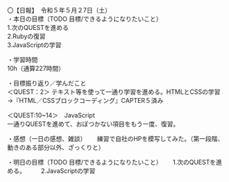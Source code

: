 〇【日報】　令和５年５月２7日（土）  
・本日の目標（TODO 目標/できるようになりたいこと）  
1.次のQUESTを進める  
2.Rubyの復習  
3.JavaScriptの学習 　
  
・学習時間  
10h（通算227時間）  
  
・目標振り返り／学んだこと  
＜QUEST：2＞ 
テキスト等を使って一通り学習を進める。HTMLとCSSの学習→『HTML／CSSブロックコーディング』CAPTER５済み   
  
＜QUEST:10~14＞　JavaScript  
一通りQUESTを進めて、おぼつかない項目をもう一度、復習。  

・感想（一日の感想、雑談）　　
練習で自社のHPを模写してみた。（第一段階、動きのある部分以外、ざっくりと）  
  
・明日の目標（TODO 目標/できるようになりたいこと）　　
1.次のQUESTを進める。  　　
2.JavaScriptの学習  
